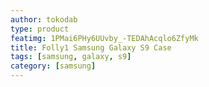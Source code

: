 ```yaml
---
author: tokodab
type: product
featimg: 1PMai6PHy6UUvby_-TEDAhAcqlo6ZfyMk
title: Folly1 Samsung Galaxy S9 Case
tags: [samsung, galaxy, s9]
category: [samsung]
---
```

